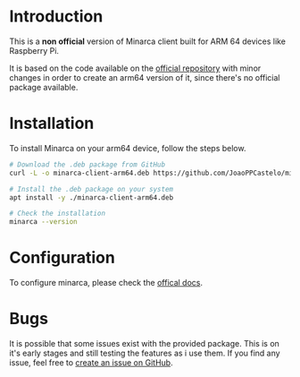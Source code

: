 # Introduction

This is a **non official** version of Minarca client built for ARM 64 devices like Raspberry Pi.

It is based on the code available on the [official repository](https://gitlab.com/ikus-soft/minarca) with minor changes in order to create an arm64 version of it, since there's no official package available.

# Installation
To install Minarca on your arm64 device, follow the steps below.
```bash
# Download the .deb package from GitHub
curl -L -o minarca-client-arm64.deb https://github.com/JoaoPPCastelo/minarca-client-arm64/releases/download/v1.0.1/minarca-client_6.1.0a3_arm64.deb

# Install the .deb package on your system
apt install -y ./minarca-client-arm64.deb

# Check the installation
minarca --version
```

# Configuration
To configure minarca, please check the [offical docs](https://nexus.ikus-soft.com/repository/archive/minarca/6.0.3/doc/minarca-client-cli.html).

# Bugs

It is possible that some issues exist with the provided package. This is on it's early stages and still testing the features as i use them. If you find any issue, feel free to [create an issue on GitHub](https://github.com/JoaoPPCastelo/minarca-client-arm64/issues).